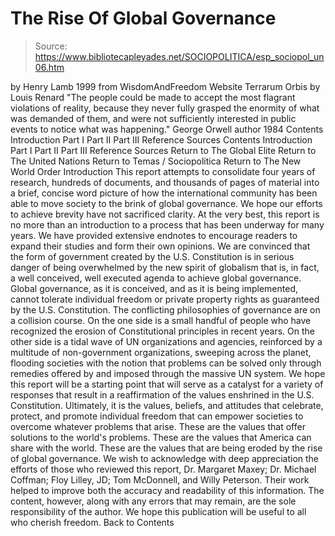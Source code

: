 # The Rise Of Global Governance

> Source: https://www.bibliotecapleyades.net/SOCIOPOLITICA/esp_sociopol_un06.htm

by Henry Lamb
1999
from WisdomAndFreedom Website
Terrarum Orbis by Louis Renard
"The people could be made to accept the most flagrant violations of reality, because they never fully grasped the enormity of what was demanded of them, and were not sufficiently interested in public events to notice what was happening."
George Orwell
author 1984
Contents Introduction Part I Part II Part III Reference Sources
Contents
Introduction
Part I
Part II
Part III
Reference Sources
Return to The Global Elite
Return to The United Nations
Return to Temas / Sociopolitica
Return to The New World Order
Introduction This report attempts to consolidate four years of research, hundreds of documents, and thousands of pages of material into a brief, concise word picture of how the international community has been able to move society to the brink of global governance.
We hope our efforts to achieve brevity have not sacrificed clarity. At the very best, this report is no more than an introduction to a process that has been underway for many years. We have provided extensive endnotes to encourage readers to expand their studies and form their own opinions.
We are convinced that the form of government created by the U.S. Constitution is in serious danger of being overwhelmed by the new spirit of globalism that is, in fact, a well conceived, well executed agenda to achieve global governance. Global governance, as it is conceived, and as it is being implemented, cannot tolerate individual freedom or private property rights as guaranteed by the U.S. Constitution. The conflicting philosophies of governance are on a collision course. On the one side is a small handful of people who have recognized the erosion of Constitutional principles in recent years. On the other side is a tidal wave of UN organizations and agencies, reinforced by a multitude of non-government organizations, sweeping across the planet, flooding societies with the notion that problems can be solved only through remedies offered by and imposed through the massive UN system. We hope this report will be a starting point that will serve as a catalyst for a variety of responses that result in a reaffirmation of the values enshrined in the U.S. Constitution.
Ultimately, it is the values, beliefs, and attitudes that celebrate, protect, and promote individual freedom that can empower societies to overcome whatever problems that arise. These are the values that offer solutions to the world's problems. These are the values that America can share with the world. These are the values that are being eroded by the rise of global governance. We wish to acknowledge with deep appreciation the efforts of those who reviewed this report, Dr. Margaret Maxey; Dr. Michael Coffman; Floy Lilley, JD; Tom McDonnell, and Willy Peterson. Their work helped to improve both the accuracy and readability of this information. The content, however, along with any errors that may remain, are the sole responsibility of the author. We hope this publication will be useful to all who cherish freedom. Back to Contents
